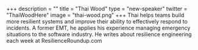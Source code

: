 +++
description = ""
title = "Thai Wood"
type = "new-speaker"
twitter = "ThaiWoodHere"
image = "thai-wood.png"
+++
Thai helps teams build more resilient systems and improve their ability to effectively respond to incidents. A former EMT, he applies his experience managing emergency situations to the software industry. He writes about resilience engineering each week at ResilienceRoundup.com